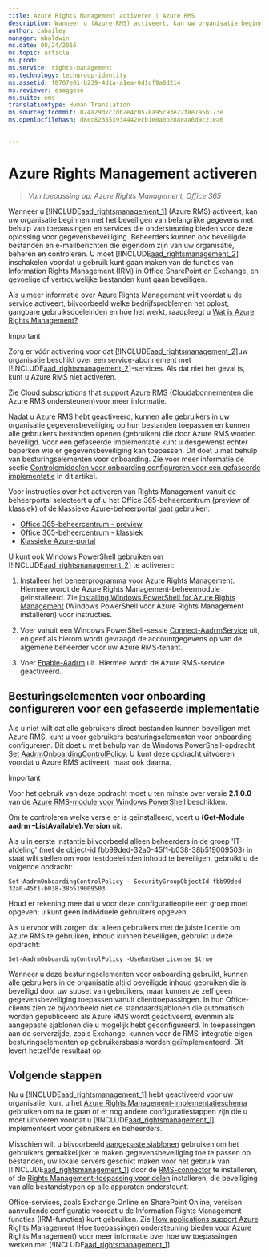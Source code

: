 ```yaml
---
title: Azure Rights Management activeren | Azure RMS
description: Wanneer u (Azure RMS) activeert, kan uw organisatie beginnen met het beveiligen van belangrijke gegevens met behulp van toepassingen en services die ondersteuning bieden voor deze oplossing voor gegevensbeveiliging. Beheerders kunnen ook beveiligde bestanden en e-mailberichten die eigendom zijn van uw organisatie, beheren en controleren. U moet inschakelen voordat u gebruik kunt gaan maken van de functies van Information Rights Management (IRM) in Office SharePoint en Exchange, en gevoelige of vertrouwelijke bestanden kunt gaan beveiligen.
author: cabailey
manager: mbaldwin
ms.date: 08/24/2016
ms.topic: article
ms.prod: 
ms.service: rights-management
ms.technology: techgroup-identity
ms.assetid: f8707e01-b239-4d1a-a1ea-0d1cf9a8d214
ms.reviewer: esaggese
ms.suite: ems
translationtype: Human Translation
ms.sourcegitcommit: 024a29d7c7db2e4c0578a95c93e22f8e7a5b173e
ms.openlocfilehash: d8ec823553934442ecb1e0a0b288eaa6d9c21ea6


---
```


# Azure Rights Management activeren

>*Van toepassing op: Azure Rights Management, Office 365*

Wanneer u [!INCLUDE[aad_rightsmanagement_1](../includes/aad_rightsmanagement_1_md.md)] (Azure RMS) activeert, kan uw organisatie beginnen met het beveiligen van belangrijke gegevens met behulp van toepassingen en services die ondersteuning bieden voor deze oplossing voor gegevensbeveiliging. Beheerders kunnen ook beveiligde bestanden en e-mailberichten die eigendom zijn van uw organisatie, beheren en controleren. U moet [!INCLUDE[aad_rightsmanagement_2](../includes/aad_rightsmanagement_2_md.md)] inschakelen voordat u gebruik kunt gaan maken van de functies van Information Rights Management (IRM) in Office SharePoint en Exchange, en gevoelige of vertrouwelijke bestanden kunt gaan beveiligen.

Als u meer informatie over Azure Rights Management wilt voordat u de service activeert, bijvoorbeeld welke bedrijfsproblemen het oplost, gangbare gebruiksdoeleinden en hoe het werkt, raadpleegt u [Wat is Azure Rights Management?](../understand-explore/what-is-azure-rms.md)

> [!IMPORTANT]
> Zorg er vóór activering voor dat [!INCLUDE[aad_rightsmanagement_2](../includes/aad_rightsmanagement_2_md.md)]uw organisatie beschikt over een service-abonnement met [!INCLUDE[aad_rightsmanagement_2](../includes/aad_rightsmanagement_2_md.md)]-services. Als dat niet het geval is, kunt u Azure RMS niet activeren.
>
> Zie [Cloud subscriptions that support Azure RMS](../get-started/requirements-subscriptions.md) (Cloudabonnementen die Azure RMS ondersteunen)voor meer informatie.

Nadat u Azure RMS hebt geactiveerd, kunnen alle gebruikers in uw organisatie gegevensbeveiliging op hun bestanden toepassen en kunnen alle gebruikers bestanden openen (gebruiken) die door Azure RMS worden beveiligd. Voor een gefaseerde implementatie kunt u desgewenst echter beperken wie er gegevensbeveiliging kan toepassen. Dit doet u met behulp van besturingselementen voor onboarding. Zie voor meer informatie de sectie [Controlemiddelen voor onboarding configureren voor een gefaseerde implementatie](#configuring-onboarding-controls-for-a-phased-deployment) in dit artikel.

Voor instructies over het activeren van Rights Management vanuit de beheerportal selecteert u of u het Office 365-beheercentrum (preview of klassiek) of de klassieke Azure-beheerportal gaat gebruiken:


- [Office 365-beheercentrum - preview](activate-office365-preview.md)
- [Office 365-beheercentrum - klassiek](activate-office365-classic.md)
- [Klassieke Azure-portal](activate-azure-classic.md)

U kunt ook Windows PowerShell gebruiken om [!INCLUDE[aad_rightsmanagement_2](../includes/aad_rightsmanagement_2_md.md)] te activeren:

1. Installeer het beheerprogramma voor Azure Rights Management. Hiermee wordt de Azure Rights Management-beheermodule geïnstalleerd. Zie [Installing Windows PowerShell for Azure Rights Management](../deploy-use/install-powershell.md) (Windows PowerShell voor Azure Rights Management installeren) voor instructies.

2. Voer vanuit een Windows PowerShell-sessie [Connect-AadrmService](https://msdn.microsoft.com/library/windowsazure/dn629415.aspx) uit, en geef als hierom wordt gevraagd de accountgegevens op van de algemene beheerder voor uw Azure RMS-tenant.

3. Voer [Enable-Aadrm](http://msdn.microsoft.com/library/windowsazure/dn629412.aspx) uit. Hiermee wordt de Azure RMS-service geactiveerd.

## Besturingselementen voor onboarding configureren voor een gefaseerde implementatie
Als u niet wilt dat alle gebruikers direct bestanden kunnen beveiligen met Azure RMS, kunt u voor gebruikers besturingselementen voor onboarding configureren. Dit doet u met behulp van de Windows PowerShell-opdracht [Set AadrmOnboardingControlPolicy](http://msdn.microsoft.com/library/azure/dn857521.aspx). U kunt deze opdracht uitvoeren voordat u Azure RMS activeert, maar ook daarna.

> [!IMPORTANT]
> Voor het gebruik van deze opdracht moet u ten minste over versie **2.1.0.0** van de [Azure RMS-module voor Windows PowerShell](http://go.microsoft.com/fwlink/?LinkId=257721) beschikken.
>
> Om te controleren welke versie er is geïnstalleerd, voert u **(Get-Module aadrm –ListAvailable).Version** uit.

Als u in eerste instantie bijvoorbeeld alleen beheerders in de groep 'IT-afdeling' (met de object-id fbb99ded-32a0-45f1-b038-38b519009503) in staat wilt stellen om voor testdoeleinden inhoud te beveiligen, gebruikt u de volgende opdracht:

```
Set-AadrmOnboardingControlPolicy – SecurityGroupObjectId fbb99ded-32a0-45f1-b038-38b519009503
```
Houd er rekening mee dat u voor deze configuratieoptie een groep moet opgeven; u kunt geen individuele gebruikers opgeven.

Als u ervoor wilt zorgen dat alleen gebruikers met de juiste licentie om Azure RMS te gebruiken, inhoud kunnen beveiligen, gebruikt u deze opdracht:

```
Set-AadrmOnboardingControlPolicy -UseRmsUserLicense $true
```
Wanneer u deze besturingselementen voor onboarding gebruikt, kunnen alle gebruikers in de organisatie altijd beveiligde inhoud gebruiken die is beveiligd door uw subset van gebruikers, maar kunnen ze zelf geen gegevensbeveiliging toepassen vanuit clienttoepassingen. In hun Office-clients zien ze bijvoorbeeld niet de standaardsjablonen die automatisch worden gepubliceerd als Azure RMS wordt geactiveerd, evenmin als aangepaste sjablonen die u mogelijk hebt geconfigureerd.  In toepassingen aan de serverzijde, zoals Exchange, kunnen voor de RMS-integratie eigen besturingselementen op gebruikersbasis worden geïmplementeerd. Dit levert hetzelfde resultaat op.


## Volgende stappen
Nu u [!INCLUDE[aad_rightsmanagement_1](../includes/aad_rightsmanagement_1_md.md)] hebt geactiveerd voor uw organisatie, kunt u het [Azure Rights Management-implementatieschema](../plan-design/deployment-roadmap.md) gebruiken om na te gaan of er nog andere configuratiestappen zijn die u moet uitvoeren voordat u [!INCLUDE[aad_rightsmanagement_1](../includes/aad_rightsmanagement_1_md.md)] implementeert voor gebruikers en beheerders. 

Misschien wilt u bijvoorbeeld [aangepaste sjablonen](configure-custom-templates.md) gebruiken om het gebruikers gemakkelijker te maken gegevensbeveiliging toe te passen op bestanden, uw lokale servers geschikt maken voor het gebruik van [!INCLUDE[aad_rightsmanagement_1](../includes/aad_rightsmanagement_1_md.md)] door de [RMS-connector](deploy-rms-connector.md) te installeren, of de [Rights Management-toepassing voor delen](../rms-client/sharing-app-windows.md) installeren, die beveiliging van alle bestandstypen op alle apparaten ondersteunt. 

Office-services, zoals Exchange Online en SharePoint Online, vereisen aanvullende configuratie voordat u de Information Rights Management-functies (IRM-functies) kunt gebruiken. Zie [How applications support Azure Rights Management](../understand-explore/applications-support.md) (Hoe toepassingen ondersteuning bieden voor Azure Rights Management) voor meer informatie over hoe uw toepassingen werken met [!INCLUDE[aad_rightsmanagement_1](../includes/aad_rightsmanagement_1_md.md)].




<!--HONumber=Aug16_HO4-->


